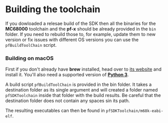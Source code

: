 # Building the toolchain

If you dowloaded a relesae build of the SDK then all the binaries for the **MC68000** toolchain and the **pf-x** should be already provided in the `bin` folder. If you need to rebuild those to, for example, update them to new version or fix issues with different OS versions you can use the `pfBuildToolChain` script.

### Building on macOS

First if you don't already have **brew** installed, head over to [its website](https://brew.sh) and install it. You'll also need a supported version of [**Python 3**](https://didier.malenfant.net/blog/nerdy/2022/08/17/installing-python.html).

A build script `pfBuildToolChain` is provided in the bin folder. It takes a destination folder as its single argument and will created a folder named `pfSDKToolchain` inside that folder with the build results. Be careful that the destination folder does not contain any spaces sin its path.

The resulting executables can then be found in `pfSDKToolchain/m68k-eabi-elf`.
